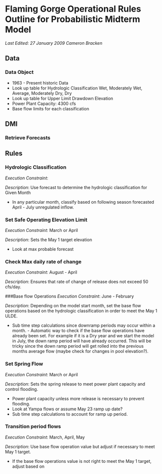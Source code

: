 # Flaming Gorge Operational Rules Outline for Probabilistic Midterm Model

_Last Edited: 27 January 2009 Cameron Bracken_

## Data
### Data Object
- 1963 - Present historic Data
- Look up table for Hydrologic Classification Wet, Moderately Wet, Average, Moderately Dry, Dry
- Look up table for Upper Limit Drawdown Elevation
- Power Plant Capacity: 4300 cfs
- Base flow limits for each classification

## DMI
### Retrieve Forecasts

## Rules

### Hydrologic Classification
_Execution Constraint_: 
	
_Description_: Use forecast to determine the hydrologic classification for Given Month

- In any particular month, classify based on following season forecasted April - July unregulated inflow. 

	
### Set Safe Operating Elevation Limit
_Execution Constraint_: March or April

_Description_: Sets the May 1 target elevation
	
- Look at max probable forecast
	
### Check Max daily rate of change
_Execution Constraint_: August - April

_Description_: Ensures that rate of change of release does not exceed 50 cfs/day.


###Base flow Operations
_Execution Constraint_: June - February

_Description_: Depending on the model start month, set the base flow operations based on the hydrologic classification in order to meet the May 1 ULDE.  

- Sub time step calculations since downramp periods may occur within a month.  - Automatic way to check if the base flow operations have already been set.  For example if it is a Dry year and we start the model in July, the down ramp period will have already occurred. This will be tricky since the down ramp period will get rolled into the previous months average flow (maybe check for changes in pool elevation?).


### Set Spring Flow
_Execution Constraint_: March or April

_Description_:  Sets the spring release to meet power plant capacity and  control flooding. 

- Power plant capacity unless more release is necessary to prevent flooding. 
- Look at Yampa flows or assume May 23 ramp up date?
- Sub time step calculations to account for ramp up period.

### Transition period flows
_Execution Constraint_: March, April, May

_Description_:  Use base flow operation value but adjust if necessary to meet May 1 target. 

- If the base flow operations value is not right to meet the May 1 target, adjust based on 


